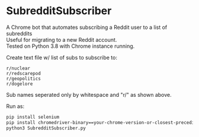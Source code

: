 # SubredditSubscriber
A Chrome bot that automates subscribing a Reddit user to a list of subreddits   
Useful for migrating to a new Reddit account.   
Tested on Python 3.8 with Chrome instance running.

Create text file w/ list of subs to subscribe to:
```
r/nuclear
r/redscarepod
r/geopolitics
r/dogelore
```
Sub names seperated only by whitespace and "r/" as shown above.

Run as:
```bash
pip install selenium
pip install chromedriver-binary==your-chrome-version-or-closest-preceding
python3 SubredditSubscriber.py
```
